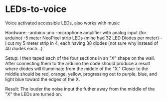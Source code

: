 # LEDs-to-voice
Voice activated accessible LEDs, also works with music

Hardware:
-arduino uno
-microphone amplifier with analog input (for arduino)
-5 meter NeoPixel strip LEDs (mine had 32 LED Diodes per meter)
  -I cut my 5 meter strip in 4, each having 38 diodes (not sure why instead of 40 diodes each...)
  
Setup:
  I then taped each of the four sections in an "X" shape on the wall. After connecting them to the arduino the code should produce a result where diodes will illumninate from the middle of the "X." Closer to the middle should be red, orange, yellow, progressing out to purple, blue, and light blue toward the edges of the X. 
  
Result:
  The louder the noise input the futher away from the middle of the "X" the LEDs are turned on.
